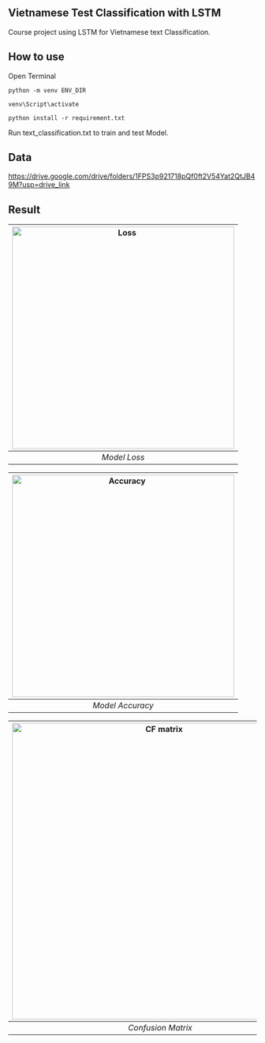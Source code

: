 ## Vietnamese Test Classification with LSTM
  Course project using LSTM for Vietnamese text Classification. 
## How to use
  Open Terminal
  ```
  python -m venv ENV_DIR
  ```
  ```
  venv\Script\activate
  ```
  ```
  python install -r requirement.txt
  ```
  Run text_classification.txt to train and test Model.

  ## Data
  https://drive.google.com/drive/folders/1FPS3p921718pQf0ft2V54Yat2QtJB49M?usp=drive_link

  ## Result 

| <img src="https://github.com/user-attachments/assets/0cf45fbe-b706-4d2c-8839-4e65b324a352" alt="Loss" width="450" height="450"> | 
|:--:| 
| *Model Loss* |

| <img src="https://github.com/user-attachments/assets/aacb398f-b52f-4c17-b147-aa8f85d5a613" alt="Accuracy" width="450" height="450"> | 
|:--:| 
| *Model Accuracy* |

| <img alt="CF matrix" src="https://github.com/user-attachments/assets/cb11d7d6-dd31-42dc-8512-301c86faadea" width="600" height="600" > |
|:--:|
| *Confusion Matrix* |

